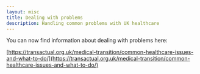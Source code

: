 ```yaml
---
layout: misc
title: Dealing with problems
description: Handling common problems with UK healthcare
---
```

You can now find information about dealing with problems here:

[https://transactual.org.uk/medical-transition/common-healthcare-issues-and-what-to-do/](https://transactual.org.uk/medical-transition/common-healthcare-issues-and-what-to-do/)